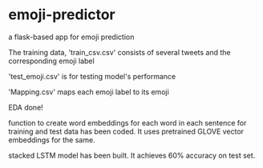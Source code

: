 # emoji-predictor
a flask-based app for emoji prediction

The training data, 'train_csv.csv' consists of several tweets and the corresponding emoji label

'test_emoji.csv' is for testing model's performance

'Mapping.csv' maps each emoji label to its emoji 

EDA done!

function to create word embeddings for each word in each sentence for training and test data has been coded. It uses pretrained GLOVE vector embeddings for the same.

stacked LSTM model has been built. It achieves 60% accuracy on test set.
